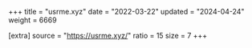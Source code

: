 +++
title = "usrme.xyz"
date = "2022-03-22"
updated = "2024-04-24"
weight = 6669

[extra]
source = "https://usrme.xyz/"
ratio = 15
size = 7
+++
